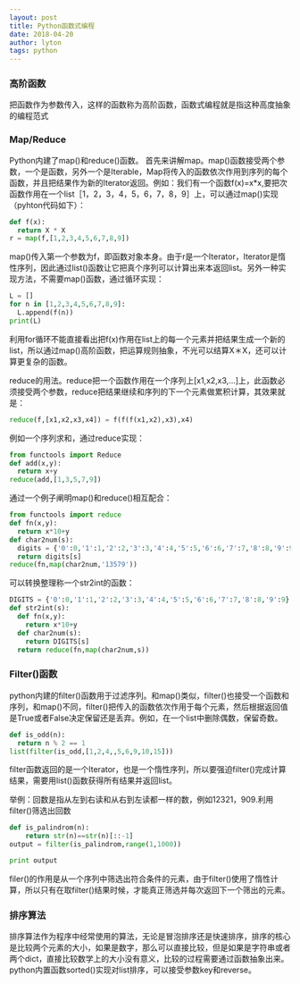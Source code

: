 ```yaml
---
layout: post
title: Python函数式编程
date: 2018-04-20
author: lyton
tags: python
---
```

### 高阶函数
把函数作为参数传入，这样的函数称为高阶函数，函数式编程就是指这种高度抽象的编程范式

### Map/Reduce
Python内建了map()和reduce()函数。
首先来讲解map。map()函数接受两个参数，一个是函数，另外一个是Iterable，Map将传入的函数依次作用到序列的每个函数，并且把结果作为新的Iterator返回。例如：我们有一个函数f(x)=x*x,要把次函数作用在一个list［1，2，3，4，5，6，7，8，9］上，可以通过map()实现（pyhton代码如下）：

```Python
def f(x):
  return X * X
r = map(f,[1,2,3,4,5,6,7,8,9])
```
map()传入第一个参数为f，即函数对象本身。由于r是一个Iterator，Iterator是惰性序列，因此通过list()函数让它把真个序列可以计算出来本返回list。另外一种实现方法，不需要map()函数，通过循环实现：
```python
L = []
for n in [1,2,3,4,5,6,7,8,9]:
  L.append(f(n))
print(L)
```
利用for循环不能直接看出把f(x)作用在list上的每一个元素并把结果生成一个新的list，所以通过map()高阶函数，把运算规则抽象，不光可以结算X＊X，还可以计算更复杂的函数。

reduce的用法。reduce把一个函数作用在一个序列上[x1,x2,x3,...]上，此函数必须接受两个参数，reduce把结果继续和序列的下一个元素做累积计算，其效果就是：
```Python
reduce(f,[x1,x2,x3,x4]) = f(f(f(x1,x2),x3),x4)

```
例如一个序列求和，通过reduce实现：
```Python
from functools import Reduce
def add(x,y):
  return x+y
reduce(add,[1,3,5,7,9])

```
通过一个例子阐明map()和reduce()相互配合：
```Python
from functools import reduce
def fn(x,y):
  return x*10+y
def char2num(s):
  digits = {'0':0,'1':1,'2':2,'3':3,'4':4,'5':5,'6':6,'7':7,'8':8,'9':9}
  return digits[s]
reduce(fn,map(char2num,'13579'))

```
可以转换整理称一个str2int的函数：
```Python
DIGITS = {'0':0,'1':1,'2':2,'3':3,'4':4,'5':5,'6':6,'7':7,'8':8,'9':9}
def str2int(s):
  def fn(x,y):
    return x*10+y
  def char2num(s):
    return DIGITS[s]
  return reduce(fn,map(char2num,s))

```
### Filter()函数
python内建的filter()函数用于过滤序列。和map()类似，filter()也接受一个函数和序列，和map()不同，filter()把传入的函数依次作用于每个元素，然后根据返回值是True或者False决定保留还是丢弃。例如，在一个list中删除偶数，保留奇数。
```Python
def is_odd(n):
  return n % 2 == 1
list(filter(is_odd,[1,2,4,,5,6,9,10,15]))

```
filter函数返回的是一个Iterator，也是一个惰性序列，所以要强迫filter()完成计算结果，需要用list()函数获得所有结果并返回list。

举例：回数是指从左到右读和从右到左读都一样的数，例如12321，909.利用filter()筛选出回数
```Python
def is_palindrom(n):
    return str(n)==str(n)[::-1]
output = filter(is_palindrom,range(1,1000))

print output

```
filer()的作用是从一个序列中筛选出符合条件的元素，由于filter()使用了惰性计算，所以只有在取filter()结果时候，才能真正筛选并每次返回下一个筛出的元素。

### 排序算法
排序算法作为程序中经常使用的算法，无论是冒泡排序还是快速排序，排序的核心是比较两个元素的大小，如果是数字，那么可以直接比较，但是如果是字符串或者两个dict，直接比较数学上的大小没有意义，比较的过程需要通过函数抽象出来。python内置函数sorted()实现对list排序，可以接受参数key和reverse。
